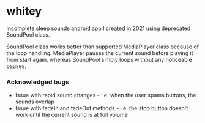 # whitey
Incomplete sleep sounds android app I created in 2021 using deprecated SoundPool class.

SoundPool class works better than supported MediaPlayer class because of the loop handling. MediaPlayer pauses the current sound before playing it from start again, whereas SoundPool simply loops without any noticeable pauses.

### Acknowledged bugs

- Issue with rapid sound changes - i.e. when the user spams buttons, the sounds overlap
- Issue with fadeIn and fadeOut methods - i.e. the stop button doesn't work until the current sound is at full volume

